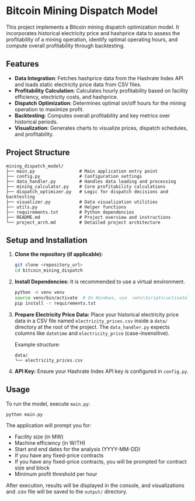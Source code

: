 # Bitcoin Mining Dispatch Model

This project implements a Bitcoin mining dispatch optimization model. It incorporates historical electricity price and hashprice data to assess the profitability of a mining operation, identify optimal operating hours, and compute overall profitability through backtesting.

## Features

- **Data Integration**: Fetches hashprice data from the Hashrate Index API and loads static electricity price data from CSV files.
- **Profitability Calculation**: Calculates hourly profitability based on facility efficiency, electricity costs, and hashprice.
- **Dispatch Optimization**: Determines optimal on/off hours for the mining operation to maximize profit.
- **Backtesting**: Computes overall profitability and key metrics over historical periods.
- **Visualization**: Generates charts to visualize prices, dispatch schedules, and profitability.

## Project Structure

```
mining_dispatch_model/
├── main.py                 # Main application entry point
├── config.py               # Configuration settings
├── data_handler.py         # Handles data loading and processing
├── mining_calculator.py    # Core profitability calculations
├── dispatch_optimizer.py   # Logic for dispatch decisions and backtesting
├── visualizer.py           # Data visualization utilities
├── utils.py                # Helper functions
├── requirements.txt        # Python dependencies
├── README.md               # Project overview and instructions
└── project_arch.md         # Detailed project architecture
```

## Setup and Installation

1.  **Clone the repository (if applicable):**
    ```bash
    git clone <repository_url>
    cd bitcoin_mining_dispatch
    ```

2.  **Install Dependencies:**
    It is recommended to use a virtual environment.
    ```bash
    python -m venv venv
    source venv/bin/activate  # On Windows, use `venv\Scripts\activate`
    pip install -r requirements.txt
    ```

3.  **Prepare Electricity Price Data:**
    Place your historical electricity price data in a CSV file named `electricity_prices.csv` inside a `data/` directory at the root of the project. The `data_handler.py` expects columns like `datetime` and `electricity_price` (case-insensitive).
    
    Example structure:
    ```
    data/
    └── electricity_prices.csv
    ```

4.  **API Key:**
    Ensure your Hashrate Index API key is configured in `config.py`.

## Usage

To run the model, execute `main.py`:

```bash
python main.py
```

The application will prompt you for:
-   Facility size (in MW)
-   Machine efficiency (in W/TH)
-   Start and end dates for the analysis (YYYY-MM-DD)
-   If you have any fixed-price contracts
-   If you have any fixed-price contracts, you will be prompted for contract size and block
-   Minimum profit threshold per hour

After execution, results will be displayed in the console, and visualizations and .csv file will be saved to the `output/` directory.




